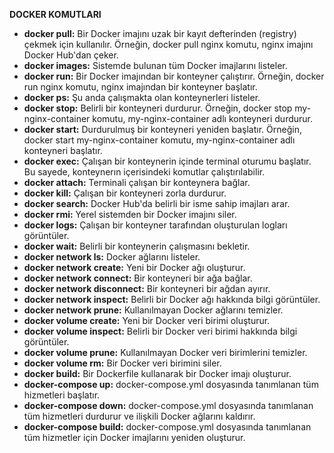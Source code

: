 ﻿**DOCKER KOMUTLARI**

- **docker pull:** Bir Docker imajını uzak bir kayıt defterinden (registry) çekmek için kullanılır. Örneğin, docker pull nginx komutu, nginx imajını Docker Hub'dan çeker.
- **docker images:** Sistemde bulunan tüm Docker imajlarını listeler.
- **docker run:** Bir Docker imajından bir konteyner çalıştırır. Örneğin, docker run nginx komutu, nginx imajından bir konteyner başlatır.
- **docker ps:** Şu anda çalışmakta olan konteynerleri listeler.
- **docker stop:** Belirli bir konteyneri durdurur. Örneğin, docker stop my-nginx-container komutu, my-nginx-container adlı konteyneri durdurur.
- **docker start:** Durdurulmuş bir konteyneri yeniden başlatır. Örneğin, docker start my-nginx-container komutu, my-nginx-container adlı konteyneri başlatır.
- **docker exec:** Çalışan bir konteynerin içinde terminal oturumu başlatır. Bu sayede, konteynerın içerisindeki komutlar çalıştırılabilir.
- **docker attach:** Terminali çalışan bir konteynera bağlar.
- **docker kill:** Çalışan bir konteyneri zorla durdurur.
- **docker search:** Docker Hub'da belirli bir isme sahip imajları arar.
- **docker rmi:** Yerel sistemden bir Docker imajını siler.
- **docker logs:** Çalışan bir konteyner tarafından oluşturulan logları görüntüler.
- **docker wait:** Belirli bir konteynerin çalışmasını bekletir.
- **docker network ls:** Docker ağlarını listeler.
- **docker network create:** Yeni bir Docker ağı oluşturur.
- **docker network connect:** Bir konteyneri bir ağa bağlar.
- **docker network disconnect:** Bir konteyneri bir ağdan ayırır.
- **docker network inspect:** Belirli bir Docker ağı hakkında bilgi görüntüler.
- **docker network prune:** Kullanılmayan Docker ağlarını temizler.
- **docker volume create:** Yeni bir Docker veri birimi oluşturur.
- **docker volume inspect:** Belirli bir Docker veri birimi hakkında bilgi görüntüler.
- **docker volume prune:** Kullanılmayan Docker veri birimlerini temizler.
- **docker volume rm:** Bir Docker veri birimini siler.
- **docker build:** Bir Dockerfile kullanarak bir Docker imajı oluşturur.
- **docker-compose up:** docker-compose.yml dosyasında tanımlanan tüm hizmetleri başlatır. 
- **docker-compose down:** docker-compose.yml dosyasında tanımlanan tüm hizmetleri durdurur ve ilişkili Docker ağlarını kaldırır.
- **docker-compose build:** docker-compose.yml dosyasında tanımlanan tüm hizmetler için Docker imajlarını yeniden oluşturur. 
